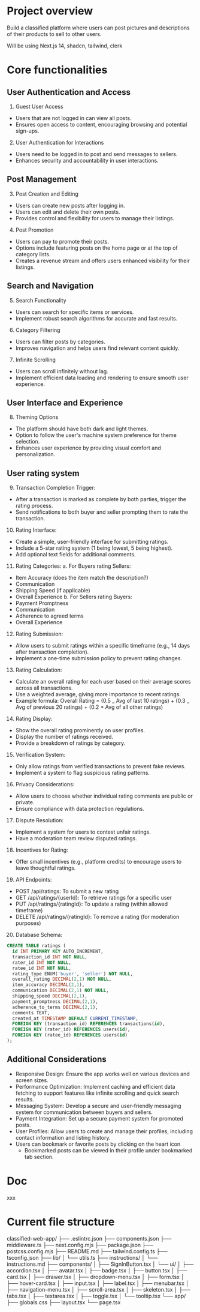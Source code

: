 # Project overview

Build a classified platform where users can post pictures and descriptions of their products to sell to other users.

Will be using Next.js 14, shadcn, tailwind, clerk

# Core functionalities

## User Authentication and Access

1. Guest User Access

- Users that are not logged in can view all posts.
- Ensures open access to content, encouraging browsing and potential sign-ups.

2. User Authentication for Interactions

- Users need to be logged in to post and send messages to sellers.
- Enhances security and accountability in user interactions.

## Post Management

3. Post Creation and Editing

- Users can create new posts after logging in.
- Users can edit and delete their own posts.
- Provides control and flexibility for users to manage their listings.

4. Post Promotion

- Users can pay to promote their posts.
- Options include featuring posts on the home page or at the top of category lists.
- Creates a revenue stream and offers users enhanced visibility for their listings.

## Search and Navigation

5. Search Functionality

- Users can search for specific items or services.
- Implement robust search algorithms for accurate and fast results.

6. Category Filtering

- Users can filter posts by categories.
- Improves navigation and helps users find relevant content quickly.

7. Infinite Scrolling

- Users can scroll infinitely without lag.
- Implement efficient data loading and rendering to ensure smooth user experience.

## User Interface and Experience

8. Theming Options

- The platform should have both dark and light themes.
- Option to follow the user's machine system preference for theme selection.
- Enhances user experience by providing visual comfort and personalization.

## User rating system

9. Transaction Completion Trigger:

- After a transaction is marked as complete by both parties, trigger the rating process.
- Send notifications to both buyer and seller prompting them to rate the transaction.

10. Rating Interface:

- Create a simple, user-friendly interface for submitting ratings.
- Include a 5-star rating system (1 being lowest, 5 being highest).
- Add optional text fields for additional comments.

11. Rating Categories:
    a. For Buyers rating Sellers:

- Item Accuracy (does the item match the description?)
- Communication
- Shipping Speed (if applicable)
- Overall Experience
  b. For Sellers rating Buyers:
- Payment Promptness
- Communication
- Adherence to agreed terms
- Overall Experience

12. Rating Submission:

- Allow users to submit ratings within a specific timeframe (e.g., 14 days after transaction completion).
- Implement a one-time submission policy to prevent rating changes.

13. Rating Calculation:

- Calculate an overall rating for each user based on their average scores across all transactions.
- Use a weighted average, giving more importance to recent ratings.
- Example formula: Overall Rating = (0.5 _ Avg of last 10 ratings) + (0.3 _ Avg of previous 20 ratings) + (0.2 \* Avg of all other ratings)

14. Rating Display:

- Show the overall rating prominently on user profiles.
- Display the number of ratings received.
- Provide a breakdown of ratings by category.

15. Verification System:

- Only allow ratings from verified transactions to prevent fake reviews.
- Implement a system to flag suspicious rating patterns.

16. Privacy Considerations:

- Allow users to choose whether individual rating comments are public or private.
- Ensure compliance with data protection regulations.

17. Dispute Resolution:

- Implement a system for users to contest unfair ratings.
- Have a moderation team review disputed ratings.

18. Incentives for Rating:

- Offer small incentives (e.g., platform credits) to encourage users to leave thoughtful ratings.

19. API Endpoints:

- POST /api/ratings: To submit a new rating
- GET /api/ratings/{userId}: To retrieve ratings for a specific user
- PUT /api/ratings/{ratingId}: To update a rating (within allowed timeframe)
- DELETE /api/ratings/{ratingId}: To remove a rating (for moderation purposes)

20. Database Schema:

```sql
CREATE TABLE ratings (
  id INT PRIMARY KEY AUTO_INCREMENT,
  transaction_id INT NOT NULL,
  rater_id INT NOT NULL,
  ratee_id INT NOT NULL,
  rating_type ENUM('buyer', 'seller') NOT NULL,
  overall_rating DECIMAL(2,1) NOT NULL,
  item_accuracy DECIMAL(2,1),
  communication DECIMAL(2,1) NOT NULL,
  shipping_speed DECIMAL(2,1),
  payment_promptness DECIMAL(2,1),
  adherence_to_terms DECIMAL(2,1),
  comments TEXT,
  created_at TIMESTAMP DEFAULT CURRENT_TIMESTAMP,
  FOREIGN KEY (transaction_id) REFERENCES transactions(id),
  FOREIGN KEY (rater_id) REFERENCES users(id),
  FOREIGN KEY (ratee_id) REFERENCES users(id)
);
```

## Additional Considerations

- Responsive Design: Ensure the app works well on various devices and screen sizes.
- Performance Optimization: Implement caching and efficient data fetching to support features like infinite scrolling and quick search results.
- Messaging System: Develop a secure and user-friendly messaging system for communication between buyers and sellers.
- Payment Integration: Set up a secure payment system for promoted posts.
- User Profiles: Allow users to create and manage their profiles, including contact information and listing history.
- Users can bookmark or favorite posts by clicking on the heart icon
  - Bookmarked posts can be viewed in their profile under bookmarked tab section.

# Doc

xxx

# Current file structure

classified-web-app/
├── .eslintrc.json
├── components.json
├── middleware.ts
├── next.config.mjs
├── package.json
├── postcss.config.mjs
├── README.md
├── tailwind.config.ts
├── tsconfig.json
├── lib/
│ └── utils.ts
├── instructions/
│ └── instructions.md
├── components/
│ ├── SignInButton.tsx
│ └── ui/
│ ├── accordion.tsx
│ ├── avatar.tsx
│ ├── badge.tsx
│ ├── button.tsx
│ ├── card.tsx
│ ├── drawer.tsx
│ ├── dropdown-menu.tsx
│ ├── form.tsx
│ ├── hover-card.tsx
│ ├── input.tsx
│ ├── label.tsx
│ ├── menubar.tsx
│ ├── navigation-menu.tsx
│ ├── scroll-area.tsx
│ ├── skeleton.tsx
│ ├── tabs.tsx
│ ├── textarea.tsx
│ ├── toggle.tsx
│ └── tooltip.tsx
└── app/
├── globals.css
├── layout.tsx
└── page.tsx

